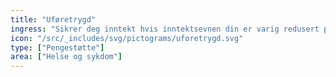 ```yaml
---
title: "Uføretrygd"
ingress: "Sikrer deg inntekt hvis inntektsevnen din er varig redusert på grunn av sykdom eller skade."
icon: "/src/_includes/svg/pictograms/uforetrygd.svg"
type: ["Pengestøtte"]
area: ["Helse og sykdom"]
---
```

